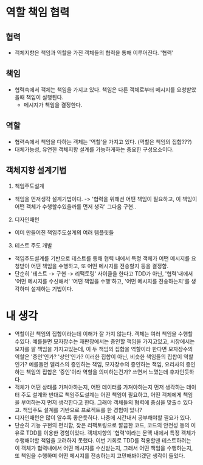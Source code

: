 #  역할 책임 협력

## 협력
- 객체지향은 책임과 역할을 가진 객체들의 협력을 통해 이루어진다. '협력'

## 책임
- 협력속에서 객체는 책임을 가지고 있다. 책임은 다른 객체로부터 메시지를 요청받았을때 책임이 실행된다.
    - 메시지가 책임을 결정한다.

## 역할
- 협력속에서 책임을 다하는 객체는 '역할'을 가지고 있다. (역할은 책임의 집합???)
- 대체가능성, 유연한 객체지향 설계를 가능하게하는 중요한 구성요소이다.

## 객체지향 설계기법
1. 책임주도설계
- 책임을 먼저생각 설계기법이다. -> '협력을 위해선 어떤 책임이 필요하고, 이 책임이 어떤 객체가 수행할수있을까를  먼저 생각' 그다음 구현.. 

2. 디자인패턴
- 이미 만들어진 책임주도설계의 여러 템플릿들

3. 테스트 주도 개발
- 책임주도설계를 기반으로 테스트를 통해 협력 내에서 특정 객체가 어떤 메시지를 요청받아 어떤 책임을 수행하고, 또 어떤 메시지를 전송할지 등을 결정함.
- 단순히 '테스트 -> 구현 -> 리팩토링' 사이클을 한다고 TDD가 아닌, '협력'내에서 '어떤 메시지를 수신해서' '어떤 책임을 수행'하고, '어떤 메시지를 전송하는지'를 생각하며 설계하는 기법이다.

# 내 생각
- 역할이란 책임의 집합이라는데 이해가 잘 가지 않는다. 객체는 여러 책임을 수행할수있다. 예를들면 모자장수는 재판장에서는 증인할 책임을 가지고있고, 시장에서는 모자를 팔 책임을 가지고있는데, 이 두 책임의 집합을 역할이라 한다면 모자장수의 역할은 '증인'인가? '상인'인가? 이러한 집합이 아닌, 비슷한 책임들의 집합이 역할인가? 예를들면 엘리스의 증인하는 책임, 모자장수의 증인하는 책임, 요리사의 증인하는 책임의 집합은 '증인'이라 역할을 의미하는건가? 쓰면서 느꼈는데 후자인듯하다.
- 객체가 어떤 상태를 가져야하는지, 어떤 데이터를 가져야하는지 먼저 생각하는 데이터 주도 설계와 반대로 책임주도설계는 어떤 책임이 필요하고, 어떤 객체에게 책임을 부여하는지 먼저 생각한다고 한다. 그래야 객체들의 협력에 중심을 맞출수 있다고. 책임주도 설계를 기반으로 프로젝트를 한 경험이 있나?
- 디자인패턴은 많이 알수록 좋은듯하다. 나중에 시간내서 공부해야할 필요가 있다.
- 단순히 기능 구현의 편리함, 잦은 리팩토링으로 깔끔한 코드, 코드의 안전성 등의 이유로 TDD를 이용한 경험이있다. 객체지향의 '협력'이라는 문맥 내에서 특정 객체가 수행해야할 책임을 고려하지 못했다. 이번 기회로 TDD를 적용할땐 테스트하려는 이 객체가 협력내에서 어떤 메시지를 수신받는지, 그래서 어떤 책임을 수행하는지, 또 책임을 수행하며 어떤 메시지를 전송하는지 고민해봐야겠단 생각이 들었다. 
